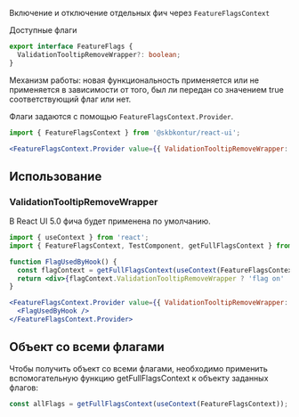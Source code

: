 Включение и отключение отдельных фич через `FeatureFlagsContext`

Доступные флаги

```typescript static
export interface FeatureFlags {
  ValidationTooltipRemoveWrapper?: boolean;
}
```

Механизм работы: новая функциональность применяется или не применяется в зависимости от того, был ли передан со значением true соответствующий флаг или нет.

Флаги задаются с помощью `FeatureFlagsContext.Provider`.

```jsx static
import { FeatureFlagsContext } from '@skbkontur/react-ui';

<FeatureFlagsContext.Provider value={{ ValidationTooltipRemoveWrapper: true }}>{/* ... */}</FeatureFlagsContext.Provider>;
```

## Использование

### ValidationTooltipRemoveWrapper

В React UI 5.0 фича будет применена по умолчанию.

```jsx harmony
import { useContext } from 'react';
import { FeatureFlagsContext, TestComponent, getFullFlagsContext } from '@skbkontur/react-ui';

function FlagUsedByHook() {
  const flagContext = getFullFlagsContext(useContext(FeatureFlagsContext));
  return <div>{flagContext.ValidationTooltipRemoveWrapper ? 'flag on' : 'flag off'}</div>;
}

<FeatureFlagsContext.Provider value={{ ValidationTooltipRemoveWrapper: true }}>
  <FlagUsedByHook />
</FeatureFlagsContext.Provider>
```

## Объект со всеми флагами

Чтобы получить объект со всеми флагами, необходимо применить вспомогательную функцию getFullFlagsContext к объекту заданных флагов:

```typescript static
const allFlags = getFullFlagsContext(useContext(FeatureFlagsContext));
```
